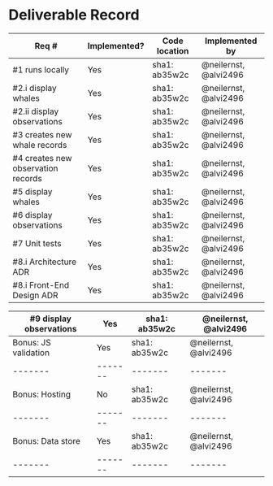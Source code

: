 # Deliverable Record

| Req # | Implemented? | Code location | Implemented by |
|-------|-------|-------|-------|
| #1 runs locally | Yes | sha1: ab35w2c | @neilernst, @alvi2496 |
| #2.i display whales | Yes | sha1: ab35w2c | @neilernst, @alvi2496 |
| #2.ii display observations | Yes | sha1: ab35w2c | @neilernst, @alvi2496 |
| #3 creates new whale records | Yes | sha1: ab35w2c | @neilernst, @alvi2496 |
| #4 creates new observation records | Yes | sha1: ab35w2c | @neilernst, @alvi2496 |
| #5 display whales | Yes | sha1: ab35w2c | @neilernst, @alvi2496 |
| #6 display observations | Yes | sha1: ab35w2c | @neilernst, @alvi2496 |
| #7 Unit tests | Yes | sha1: ab35w2c | @neilernst, @alvi2496 |
| #8.i Architecture ADR | Yes | sha1: ab35w2c | @neilernst, @alvi2496 |
| #8.i Front-End Design ADR | Yes | sha1: ab35w2c | @neilernst, @alvi2496 |

| #9 display observations | Yes | sha1: ab35w2c | @neilernst, @alvi2496 |
|-------|-------|-------|-------|
| Bonus: JS validation | Yes | sha1: ab35w2c | @neilernst, @alvi2496 |
|-------|-------|-------|-------|
| Bonus: Hosting | No | sha1: ab35w2c | @neilernst, @alvi2496 |
|-------|-------|-------|-------|
| Bonus: Data store | Yes | sha1: ab35w2c | @neilernst, @alvi2496 |
|-------|-------|-------|-------|
